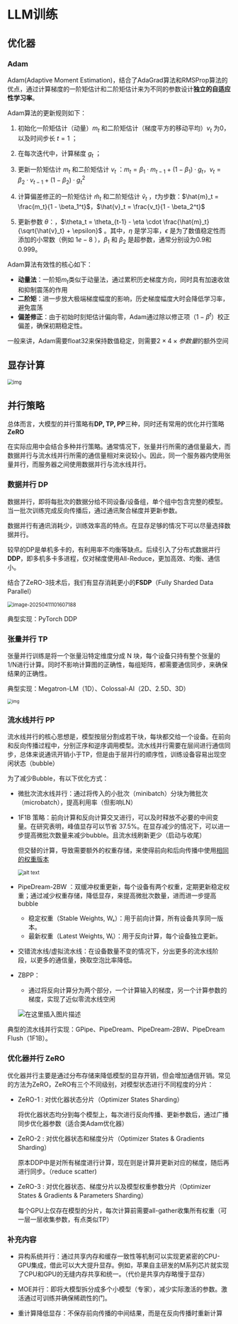 # LLM训练

## 优化器

###  Adam

Adam(Adaptive Moment Estimation)，结合了AdaGrad算法和RMSProp算法的优点，通过计算梯度的一阶矩估计和二阶矩估计来为不同的参数设计**独立的自适应性学习率**。

Adam算法的更新规则如下：

1. 初始化一阶矩估计（动量）$m_t$ 和二阶矩估计（梯度平方的移动平均）$v_t$ 为0，以及时间步长 $t=1$ ；


2. 在每次迭代中，计算梯度 $g_t$ ；


3. 更新一阶矩估计 $m_t$ 和二阶矩估计 $v_t$ ：$m_t = \beta_1 \cdot m_{t-1} + (1 - \beta_1) \cdot g_t$，$v_t = \beta_2 \cdot v_{t-1} + (1 - \beta_2) \cdot g_t^2$
   
4. 计算偏差修正的一阶矩估计 $\hat{m}_t$ 和二阶矩估计 $\hat{v}_t$ ，$t$为步数：$\hat{m}_t = \frac{m_t}{1 - \beta_1^t}$，$\hat{v}_t = \frac{v_t}{1 - \beta_2^t}$

5. 更新参数 $\theta$：，$\theta_t = \theta_{t-1} - \eta \cdot \frac{\hat{m}_t}{\sqrt{\hat{v}_t} + \epsilon}$   。其中，$\eta$ 是学习率，$\epsilon$ 是为了数值稳定性而添加的小常数（例如 $1e-8$ ），$\beta_1$ 和 $\beta_2$ 是超参数，通常分别设为0.9和0.999。


Adam算法有效性的核心如下：

- **动量法**：一阶矩$m_t$类似于动量法，通过累积历史梯度方向，同时具有加速收敛和抑制震荡的作用
- **二阶矩**：进一步放大极端梯度幅度的影响，历史梯度幅度大时会降低学习率，避免震荡
- **偏差修正**：由于初始时刻矩估计偏向零，Adam通过除以修正项（$1−β^t$）校正偏差，确保初期稳定性。

一般来讲，Adam需要float32来保持数值稳定，则需要$2 \times 4 \times 参数量$的额外空间



## 显存计算

<img src="post_content/LLM训练/v2-1b274b43e3793d5dcaba7916b3abc8d5_1440w.jpg" alt="img" style="zoom:80%;" />



## 并行策略

总体而言，大模型的并行策略有**DP, TP, PP**三种，同时还有常用的优化并行策略**ZeRO**

在实际应用中会结合多种并行策略。通常情况下，张量并行所需的通信量最大，而数据并行与流水线并行所需的通信量相对来说较小。因此，同一个服务器内使用张量并行，而服务器之间使用数据并行与流水线并行。

### 数据并行 DP

数据并行，即将每批次的数据分给不同设备/设备组，单个组中包含完整的模型。当一批次训练完成反向传播后，通过通讯聚合梯度并更新参数。

数据并行有通讯消耗少，训练效率高的特点。在显存足够的情况下可以尽量选择数据并行。

较早的DP是单机多卡的，有利用率不均衡等缺点。后续引入了分布式数据并行**DDP**，即多机多卡多进程，仅对梯度使用All-Reduce，更加高效、均衡、通信小。	

结合了ZeRO-3技术后，我们有显存消耗更小的**FSDP**（Fully Sharded Data Parallel）

<img src="post_content/LLM训练/image-20250411101607188.png" alt="image-20250411101607188" style="zoom:80%;" />

典型实现：PyTorch DDP

### 张量并行 TP

张量并行训练是将一个张量沿特定维度分成 N 块，每个设备只持有整个张量的 1/N进行计算。同时不影响计算图的正确性，每组矩阵，都需要通信同步，来确保结果的正确性。

典型实现：Megatron-LM（1D）、Colossal-AI（2D、2.5D、3D）

<img src="post_content/LLM训练/v2-fa37fb30f9591efcaf21ee4882ce0810_1440w.jpg" alt="img" style="zoom:67%;" />

### 流水线并行 PP

流水线并行的核心思想是，模型按层分割成若干块，每块都交给一个设备。在前向和反向传播过程中，分别正序和逆序调用模型。流水线并行需要在层间进行通信同步，总体来说通讯开销小于TP，但是由于层并行的顺序性，训练设备容易出现空闲状态（bubble）

为了减少Bubble，有以下优化方式：

- 微批次流水线并行：通过将传入的小批次（minibatch）分块为微批次（microbatch），提高利用率（但影响LN）

- 1F1B 策略：前向计算和反向计算交叉进行，可以及时释放不必要的中间变量。在研究表明，峰值显存可以节省 37.5%。在显存减少的情况下，可以进一步提高微批次数量来减少bubble。且流水线刷新更少（启动与收尾）

  但交替的计算，导致需要额外的权重存储，来使得前向和后向传播中使用<u>相同的权重版本</u>

  <img src="post_content/LLM训练/pipedream1F1B.png" alt="alt text" style="zoom:80%;" />

- PipeDream-2BW ：双缓冲权重更新，每个设备有两个权重，定期更新稳定权重；通过减少权重存储，降低显存，来提高微批次数量，进而进一步提高bubble
  - 稳定权重（Stable Weights, Wₛ）：用于前向计算，所有设备共享同一版本。
  - 最新权重（Latest Weights, Wₗ）：用于反向计算，每个设备独立更新。

- 交错流水线/虚拟流水线：在设备数量不变的情况下，分出更多的流水线阶段，以更多的通信量，换取空泡比率降低。

- ZBPP：

	- 通过将反向计算分为两个部分，一个计算输入的梯度，另一个计算参数的梯度，实现了近似零流水线空闲

	![在这里插入图片描述](post_content/LLM训练/55e1c6ccc05544e382c57b57f08feb19.png)

典型的流水线并行实现：GPipe、PipeDream、PipeDream-2BW、PipeDream Flush（1F1B）。

### 优化器并行 ZeRO

优化器并行主要是通过分布存储来降低模型的显存开销，但会增加通信开销。常见的方法为ZeRO，ZeRO有三个不同级别，对模型状态进行不同程度的分片：

- ZeRO-1 : 对优化器状态分片（Optimizer States Sharding）

	将优化器状态均分到每个模型上，每次进行反向传播、更新参数后，通过广播同步优化器参数（适合类Adam优化器）

- ZeRO-2 : 对优化器状态和梯度分片（Optimizer States & Gradients Sharding）

	原本DDP中是对所有梯度进行计算，现在则是计算并更新对应的梯度，随后再进行同步。（reduce scatter)

- ZeRO-3 : 对优化器状态、梯度分片以及模型权重参数分片（Optimizer States & Gradients & Parameters Sharding）

	每个GPU上仅存在模型的分片，每次计算前需要all-gather收集所有权重（可一层一层收集参数，有点类似TP）

### 补充内容

- 异构系统并行：通过共享内存和缓存一致性等机制可以实现更紧密的CPU-GPU集成，借此可以大大提升显存。例如，苹果自主研发的M系列芯片就实现了CPU和GPU的无缝内存共享和统一。（代价是共享内存略慢于显存）

- MOE并行：即将大模型拆分成多个小模型（专家），减少实际激活的参数。激活通过可训练并确保稀疏性的门。
- 重计算降低显存：不保存前向传播的中间结果，而是在反向传播时重新计算